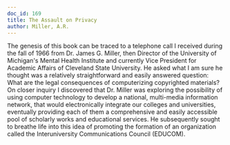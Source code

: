 ```yaml
---
doc_id: 169
title: The Assault on Privacy
author: Miller, A.R.
---
```


The genesis of this book can be traced to a telephone call I
received during the fall of 1966 from Dr. James G. Miller, then
Director of the University of Michigan's Mental Health Institute
and currently Vice President for Academic Affairs of Cleveland
State University.  He asked what I am sure he thought was a
relatively straightforward and easily answered question:  What
are the legal consequences of computerizing copyrighted materials?
On closer inquiry I discovered that Dr. Miller was exploring
the possibility of using computer technology to develop a national,
multi-media information network, that would electronically integrate
our colleges and universities, eventually providing each of them
a comprehensive and easily accessible pool of scholarly works and
educational services.  He subsequently sought to breathe life into
this idea of promoting the formation of an organization called the
Interuniversity Communications Council (EDUCOM).
